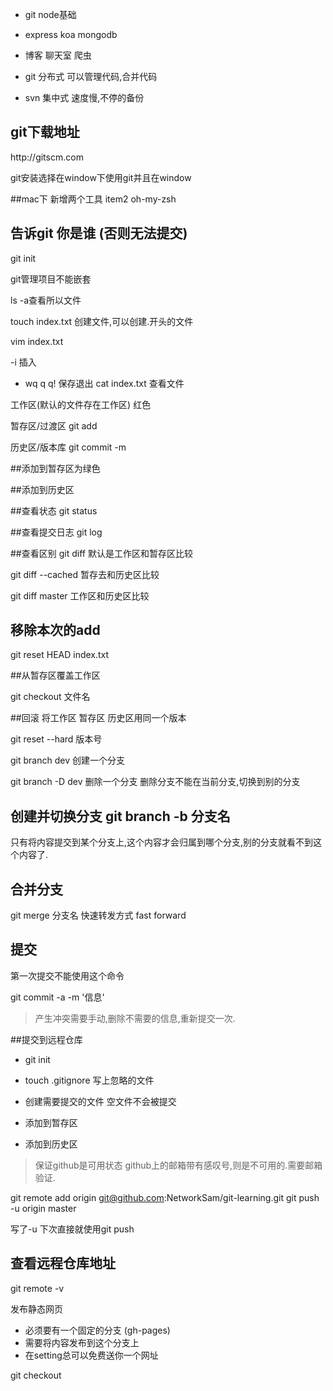 - git node基础
- express koa mongodb
- 博客 聊天室 爬虫


- git 分布式  可以管理代码,合并代码
- svn 集中式 速度慢,不停的备份


## git下载地址
http://git­scm.com

git安装选择在window下使用git并且在window

##mac下
新增两个工具  item2 oh-my-zsh

## 告诉git 你是谁 (否则无法提交)
git init

git管理项目不能嵌套

ls -a查看所以文件

touch index.txt  创建文件,可以创建.开头的文件

vim index.txt

-i 插入
- wq q q! 保存退出
cat index.txt 查看文件

工作区(默认的文件存在工作区)  红色

暂存区/过渡区  git add

历史区/版本库 git commit -m

##添加到暂存区为绿色

##添加到历史区

##查看状态
git status

##查看提交日志
git log


##查看区别
git diff 默认是工作区和暂存区比较

git diff --cached 暂存去和历史区比较

git diff master 工作区和历史区比较


## 移除本次的add


git reset HEAD index.txt


##从暂存区覆盖工作区

git checkout 文件名

##回滚  将工作区 暂存区 历史区用同一个版本

git reset --hard 版本号


git branch dev  创建一个分支

git branch -D dev 删除一个分支  删除分支不能在当前分支,切换到别的分支


## 创建并切换分支 git branch -b 分支名


只有将内容提交到某个分支上,这个内容才会归属到哪个分支,别的分支就看不到这个内容了.


## 合并分支

git merge 分支名  快速转发方式 fast forward


## 提交

第一次提交不能使用这个命令

git commit -a -m '信息'


> 产生冲突需要手动,删除不需要的信息,重新提交一次.

##提交到远程仓库

- git init

- touch .gitignore 写上忽略的文件
- 创建需要提交的文件  空文件不会被提交

- 添加到暂存区

- 添加到历史区

> 保证github是可用状态  github上的邮箱带有感叹号,则是不可用的.需要邮箱验证.


git remote add origin git@github.com:NetworkSam/git-learning.git
git push -u origin master

写了-u  下次直接就使用git push


## 查看远程仓库地址
git remote -v

发布静态网页

- 必须要有一个固定的分支 (gh-pages)
- 需要将内容发布到这个分支上
- 在setting总可以免费送你一个网址


git checkout